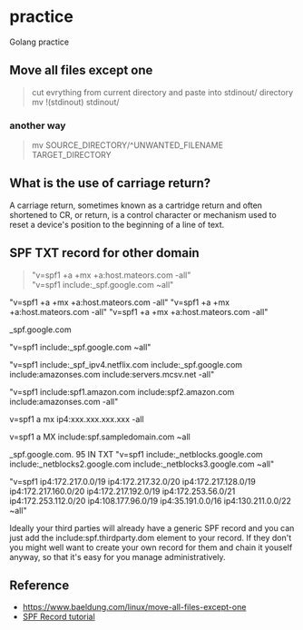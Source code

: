 # practice
Golang practice

## Move all files except one
> cut evrything from current directory and paste into stdinout/ directory \
> mv !(stdinout) stdinout/

### another way
> mv SOURCE_DIRECTORY/^UNWANTED_FILENAME TARGET_DIRECTORY

## What is the use of carriage return?
A carriage return, sometimes known as a cartridge return and often shortened to CR, <CR> or return, is a control character or mechanism used to reset a device's position to the beginning of a line of text.


## SPF TXT record for other domain
> "v=spf1 +a +mx +a:host.mateors.com -all" \
> "v=spf1 include:_spf.google.com ~all"

"v=spf1 +a +mx +a:host.mateors.com -all"
"v=spf1 +a +mx +a:host.mateors.com -all"
"v=spf1 +a +mx +a:host.mateors.com -all"

_spf.google.com

"v=spf1 include:_spf.google.com ~all"

"v=spf1 include:_spf_ipv4.netflix.com include:_spf.google.com include:amazonses.com include:servers.mcsv.net -all"

"v=spf1 include:spf1.amazon.com include:spf2.amazon.com include:amazonses.com -all"

v=spf1 a mx ip4:xxx.xxx.xxx.xxx -all

v=spf1 a MX include:spf.sampledomain.com ~all

_spf.google.com.	95	IN	TXT	
"v=spf1 include:_netblocks.google.com include:_netblocks2.google.com include:_netblocks3.google.com ~all"

"v=spf1 ip4:172.217.0.0/19 ip4:172.217.32.0/20 ip4:172.217.128.0/19 ip4:172.217.160.0/20 ip4:172.217.192.0/19 ip4:172.253.56.0/21 ip4:172.253.112.0/20 ip4:108.177.96.0/19 ip4:35.191.0.0/16 ip4:130.211.0.0/22 ~all"

Ideally your third parties will already have a generic SPF record and you can just add the include:spf.thirdparty.dom element to your record. If they don't you might well want to create your own record for them and chain it youself anyway, so that it's easy for you manage administratively.

## Reference
* https://www.baeldung.com/linux/move-all-files-except-one
* [SPF Record tutorial](https://serverfault.com/questions/734297/adding-an-spf-record-for-a-3rd-party-but-dont-have-one-for-my-own-domain/734308)
